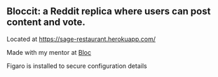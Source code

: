 ## Bloccit: a Reddit replica where users can post content and vote.

Located at https://sage-restaurant.herokuapp.com/

Made with my mentor at [Bloc](http://bloc.io)

Figaro is installed to secure configuration details
